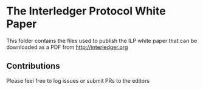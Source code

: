 # The Interledger Protocol White Paper
This folder contains the files used to publish the ILP white paper that can be downloaded as a PDF from http://interledger.org

## Contributions
Please feel free to log issues or submit PRs to the editors

